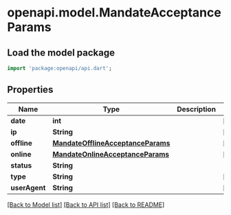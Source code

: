# openapi.model.MandateAcceptanceParams

## Load the model package
```dart
import 'package:openapi/api.dart';
```

## Properties
Name | Type | Description | Notes
------------ | ------------- | ------------- | -------------
**date** | **int** |  | [optional] 
**ip** | **String** |  | [optional] 
**offline** | [**MandateOfflineAcceptanceParams**](MandateOfflineAcceptanceParams.md) |  | [optional] 
**online** | [**MandateOnlineAcceptanceParams**](MandateOnlineAcceptanceParams.md) |  | [optional] 
**status** | **String** |  | 
**type** | **String** |  | [optional] 
**userAgent** | **String** |  | [optional] 

[[Back to Model list]](../README.md#documentation-for-models) [[Back to API list]](../README.md#documentation-for-api-endpoints) [[Back to README]](../README.md)


